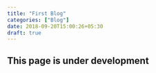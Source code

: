 ```yaml
---
title: "First Blog"
categories: ["Blog"]
date: 2018-09-20T15:00:26+05:30
draft: true
---
```


## This page is under development